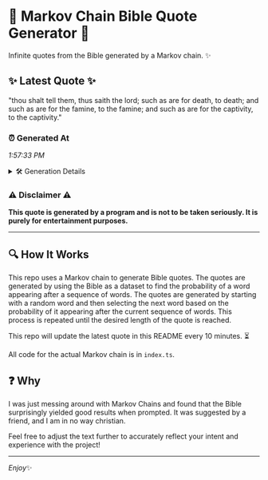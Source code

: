 # 📖 Markov Chain Bible Quote Generator 📖

Infinite quotes from the Bible generated by a Markov chain. ✨

## ✨ Latest Quote ✨
"thou shalt tell them, thus saith the lord; such as are for death, to death; and such as are for the famine, to the famine; and such as are for the captivity, to the captivity."

### ⏰ Generated At
*1:57:33 PM*

<details>
    <summary>🛠️ Generation Details</summary>
    <p>
        <strong>🌱 Seed:</strong> thou<br>
        <strong>🔄 Iterations:</strong> 34<br>
        <strong>📜 Context History:</strong><br>[ thou ]: shalt<br>[ thou, shalt ]: tell<br>[ thou, shalt, tell ]: them,<br>[ thou, shalt, tell, them, ]: thus<br>[ thou, shalt, tell, them,, thus ]: saith<br>[ thou, shalt, tell, them,, thus, saith ]: the<br>[ shalt, tell, them,, thus, saith, the ]: lord;<br>[ tell, them,, thus, saith, the, lord; ]: such<br>[ them,, thus, saith, the, lord;, such ]: as<br>[ thus, saith, the, lord;, such, as ]: are<br>[ saith, the, lord;, such, as, are ]: for<br>[ the, lord;, such, as, are, for ]: death,<br>[ lord;, such, as, are, for, death, ]: to<br>[ such, as, are, for, death,, to ]: death;<br>[ as, are, for, death,, to, death; ]: and<br>[ are, for, death,, to, death;, and ]: such<br>[ for, death,, to, death;, and, such ]: as<br>[ death,, to, death;, and, such, as ]: are<br>[ to, death;, and, such, as, are ]: for<br>[ death;, and, such, as, are, for ]: the<br>[ and, such, as, are, for, the ]: famine,<br>[ such, as, are, for, the, famine, ]: to<br>[ as, are, for, the, famine,, to ]: the<br>[ are, for, the, famine,, to, the ]: famine;<br>[ for, the, famine,, to, the, famine; ]: and<br>[ the, famine,, to, the, famine;, and ]: such<br>[ famine,, to, the, famine;, and, such ]: as<br>[ to, the, famine;, and, such, as ]: are<br>[ the, famine;, and, such, as, are ]: for<br>[ famine;, and, such, as, are, for ]: the<br>[ and, such, as, are, for, the ]: captivity,<br>[ such, as, are, for, the, captivity, ]: to<br>[ as, are, for, the, captivity,, to ]: the<br>[ are, for, the, captivity,, to, the ]: captivity.<br>
    </p>
</details>

### ⚠️ Disclaimer ⚠️
**This quote is generated by a program and is not to be taken seriously. It is purely for entertainment purposes.**

---

## 🔍 How It Works

This repo uses a Markov chain to generate Bible quotes. The quotes are generated by using the Bible as a dataset to find the probability of a word appearing after a sequence of words. The quotes are generated by starting with a random word and then selecting the next word based on the probability of it appearing after the current sequence of words. This process is repeated until the desired length of the quote is reached.

This repo will update the latest quote in this README every 10 minutes. ⏳

All code for the actual Markov chain is in `index.ts`.

## ❓ Why

I was just messing around with Markov Chains and found that the Bible surprisingly yielded good results when prompted. 
It was suggested by a friend, and I am in no way christian.

Feel free to adjust the text further to accurately reflect your intent and experience with the project!

---

*Enjoy*✨
